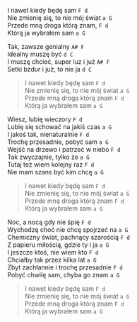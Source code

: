 I nawet kiedy będę sam `F d`  
Nie zmienię się, to nie mój świat `a G`  
Przede mną droga którą znam, `F d`  
Którą ja wybrałem sam `a G`  

Tak, zawsze genialny `A# F`  
Idealny muszę być `d C`  
I muszę chcieć, super luz i już `A# F`  
Setki bzdur i już, to nie ja `d C`  

> I nawet kiedy będę sam `F d`  
> Nie zmienię się, to nie mój świat `a G`  
> Przede mną droga którą znam `F d`  
> Którą ja wybrałem sam `a G`

Wiesz, lubię wieczory `F d`  
Lubię się schować na jakiś czas `a G`  
I jakoś tak, nienaturalnie `F d`  
Trochę przesadnie, pobyć sam `a G`  
Wejść na drzewo i patrzeć w niebo `F d`  
Tak zwyczajnie, tylko że `a G`  
Tutaj też wiem kolejny raz `F d`  
Nie mam szans być kim chcę `a G`

> I nawet kiedy będę sam `F d`  
> Nie zmienię się, to nie mój świat `a G`  
> Przede mną droga którą znam `F d`  
> Którą ja wybrałem sam `a G`

Noc, a nocą gdy nie śpię `F d`  
Wychodzę choć nie chcę spojrzeć na `a G`  
Chemiczny świat, pachnący szarością `F d`  
Z papieru miłością, gdzie ty i ja `a G`  
I jeszcze ktoś, nie wiem kto `F d`  
Chciałby tak przez kilka lat `a G`  
Zbyt zachłannie i trochę przesadnie `F d`  
Pobyć chwilę sam, chyba go znam `a G`

> I nawet kiedy będę sam `F d`  
> Nie zmienię się, to nie mój świat `a G`  
> Przede mną droga którą znam `F d`  
> Którą ja wybrałem sam `a G`

